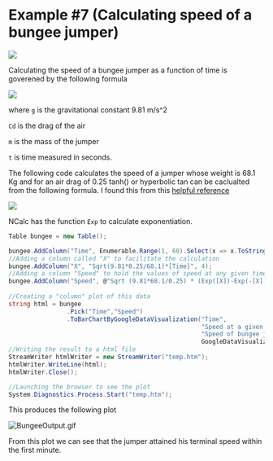 Example #7 (Calculating speed of a bungee jumper)
==============

<img src ="http://www.coupondunia.in/blog/wp-content/uploads/2013/12/Bungee_Jumping-1-1050x591.jpeg"/>

Calculating the speed of a bungee jumper as a function of time is goverened by the following formula 

<img src="https://pbs.twimg.com/media/CGb_sywUQAAIk2z.png" border="0"/>

where 
```g``` is the gravitational constant 9.81 m/s^2 

```Cd``` is the drag of the air 

```m``` is the mass of the jumper 

```t``` is time measured in seconds. 

The following code calculates the speed of a jumper whose weight is 68.1 Kg and for an air drag of 0.25
tanh() or hyperbolic tan can be caclualted from the following formula. I found this from this [helpful reference]( 
http://math2.org/math/trig/hyperbolics.htm) 

<img src="https://pbs.twimg.com/media/CGcAU-1UgAAk_2E.png" border="0" />

NCalc has the function ```Exp``` to calculate exponentiation. 

```csharp 
Table bungee = new Table();

bungee.AddColumn("Time", Enumerable.Range(1, 60).Select(x => x.ToString()).ToList());
//Adding a column called "X" to facilitate the calculation
bungee.AddColumn("X", "Sqrt(9.81*0.25/68.1)*[Time]", 4);
//Adding a column "Speed" to hold the values of speed at any given time
bungee.AddColumn("Speed", @"Sqrt (9.81*68.1/0.25) * (Exp([X])-Exp(-[X]))/(Exp([X])+Exp(-[X]))", 5);
            
//Creating a "column" plot of this data
string html = bungee
                .Pick("Time","Speed")
                .ToBarChartByGoogleDataVisualization("Time",
                                                     "Speed at a given time",
                                                     "Speed of bungee jumper",
                                                     GoogleDataVisualizationcs.BarChartType.Column);
//Writing the result to a html file            
StreamWriter htmlWriter = new StreamWriter("temp.htm");
htmlWriter.WriteLine(html);
htmlWriter.Close();

//Launching the browser to see the plot
System.Diagnostics.Process.Start("temp.htm");
```

This produces the following plot 

<!--<img src="http://gifyu.com/images/bungeeop.png" alt="bungeeop.png" border="0" />-->
<img src="http://gifyu.com/images/BungeeOutput.gif" alt="BungeeOutput.gif" border="0" />

From this plot we can see that the jumper attained his terminal speed within the first minute. 
